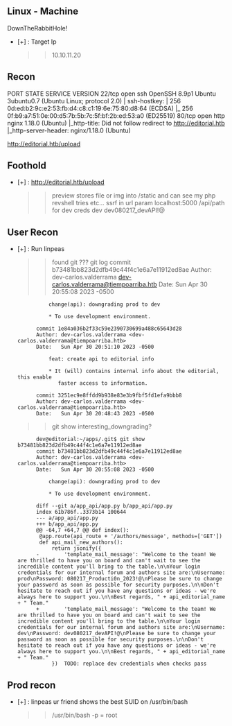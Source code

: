 ## Linux - Machine 
DownTheRabbitHole!
- [+] : Target Ip 
  >>	10.10.11.20
## Recon
PORT   STATE SERVICE VERSION
22/tcp open  ssh     OpenSSH 8.9p1 Ubuntu 3ubuntu0.7 (Ubuntu Linux; protocol 2.0)
| ssh-hostkey: 
|   256 0d:ed:b2:9c:e2:53:fb:d4:c8:c1:19:6e:75:80:d8:64 (ECDSA)
|_  256 0f:b9:a7:51:0e:00:d5:7b:5b:7c:5f:bf:2b:ed:53:a0 (ED25519)
80/tcp open  http    nginx 1.18.0 (Ubuntu)
|_http-title: Did not follow redirect to http://editorial.htb
|_http-server-header: nginx/1.18.0 (Ubuntu)


http://editorial.htb/upload

## Foothold

- [+] : http://editorial.htb/upload
  >>	preview stores file or img into /static and can see my php revshell tries etc...
  >>	ssrf in url param localhost:5000
  >>	/api/path for dev creds
		dev
		dev080217_devAPI!@
		
## User Recon 

- [+] : Run linpeas 
  >>	found git ???
  >> 	git log
			commit b73481bb823d2dfb49c44f4c1e6a7e11912ed8ae
			Author: dev-carlos.valderrama <dev-carlos.valderrama@tiempoarriba.htb>
			Date:   Sun Apr 30 20:55:08 2023 -0500

			    change(api): downgrading prod to dev
			    
			    * To use development environment.

			commit 1e84a036b2f33c59e2390730699a488c65643d28
			Author: dev-carlos.valderrama <dev-carlos.valderrama@tiempoarriba.htb>
			Date:   Sun Apr 30 20:51:10 2023 -0500

			    feat: create api to editorial info
			    
			    * It (will) contains internal info about the editorial, this enable
			       faster access to information.

			commit 3251ec9e8ffdd9b938e83e3b9fbf5fd1efa9bbb8
			Author: dev-carlos.valderrama <dev-carlos.valderrama@tiempoarriba.htb>
			Date:   Sun Apr 30 20:48:43 2023 -0500

  >>	git show interesting_downgrading?

			dev@editorial:~/apps/.git$ git show b73481bb823d2dfb49c44f4c1e6a7e11912ed8ae
			commit b73481bb823d2dfb49c44f4c1e6a7e11912ed8ae
			Author: dev-carlos.valderrama <dev-carlos.valderrama@tiempoarriba.htb>
			Date:   Sun Apr 30 20:55:08 2023 -0500

			    change(api): downgrading prod to dev
			    
			    * To use development environment.

			diff --git a/app_api/app.py b/app_api/app.py
			index 61b786f..3373b14 100644
			--- a/app_api/app.py
			+++ b/app_api/app.py
			@@ -64,7 +64,7 @@ def index():
			 @app.route(api_route + '/authors/message', methods=['GET'])
			 def api_mail_new_authors():
			     return jsonify({
			-        'template_mail_message': "Welcome to the team! We are thrilled to have you on board and can't wait to see the incredible content you'll bring to the table.\n\nYour login credentials for our internal forum and authors site are:\nUsername: prod\nPassword: 080217_Producti0n_2023!@\nPlease be sure to change your password as soon as possible for security purposes.\n\nDon't hesitate to reach out if you have any questions or ideas - we're always here to support you.\n\nBest regards, " + api_editorial_name + " Team."
			+        'template_mail_message': "Welcome to the team! We are thrilled to have you on board and can't wait to see the incredible content you'll bring to the table.\n\nYour login credentials for our internal forum and authors site are:\nUsername: dev\nPassword: dev080217_devAPI!@\nPlease be sure to change your password as soon as possible for security purposes.\n\nDon't hesitate to reach out if you have any questions or ideas - we're always here to support you.\n\nBest regards, " + api_editorial_name + " Team."
			     })  TODO: replace dev credentials when checks pass
			     
			     
## Prod recon

- [+] : linpeas ur friend shows the best SUID on /usr/bin/bash 
  >>	/usr/bin/bash -p = root
			 
			  
			  

  
